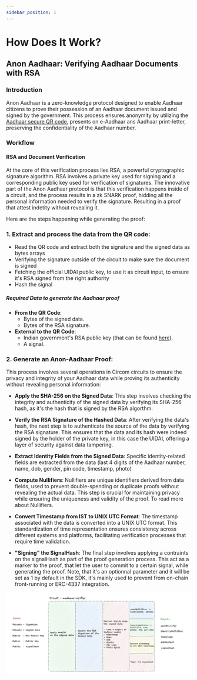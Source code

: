 ```yaml
---
sidebar_position: 1
---
```


# How Does It Work?

## Anon Aadhaar: Verifying Aadhaar Documents with RSA

### Introduction

Anon Aadhaar is a zero-knowledge protocol designed to enable Aadhaar citizens to prove their possession of an Aadhaar document issued and signed by the government. This process ensures anonymity by utilizing the [Aadhaar secure QR code](https://uidai.gov.in/en/ecosystem/authentication-devices-documents/qr-code-reader.html), presents on e-Aadhaar ans Aadhaar print-letter, preserving the confidentiality of the Aadhaar number.

### Workflow

#### RSA and Document Verification

At the core of this verification process lies RSA, a powerful cryptographic signature algorithm. RSA involves a private key used for signing and a corresponding public key used for verification of signatures. The innovative part of the Anon Aadhaar protocol is that this verification happens inside of a circuit, and the process results in a zk SNARK proof, hidding all the personal information needed to verify the signature. Resulting in a proof that attest indetity without revealing it.

Here are the steps happening while generating the proof:

### 1. **Extract and process the data from the QR code**:

- Read the QR code and extract both the signature and the signed data as bytes arrays
- Verifying the signature outside of the circuit to make sure the document is signed
- Fetching the official UIDAI public key, to use it as circuit input, to ensure it's RSA signed from the right authority
- Hash the signal

##### Required Data to generate the Aadhaar proof

- **From the QR Code**:
  - Bytes of the signed data.
  - Bytes of the RSA signature.
- **External to the QR Code**:
  - Indian government's RSA public key (that can be found [here](https://www.uidai.gov.in/en/916-developer-section/data-and-downloads-section/11349-uidai-certificate-details.html)).
  - A signal.

### 2. **Generate an Anon-Aadhaar Proof**:

This process involves several operations in Circom circuits to ensure the privacy and integrity of your Aadhaar data while proving its authenticity without revealing personal information:

- **Apply the SHA-256 on the Signed Data**: This step involves checking the integrity and authenticity of the signed data by verifying its SHA-256 hash, as it's the hash that is signed by the RSA algorthm.

- **Verify the RSA Signature of the Hashed Data**: After verifying the data's hash, the next step is to authenticate the source of the data by verifying the RSA signature. This ensures that the data and its hash were indeed signed by the holder of the private key, in this case the UIDAI, offering a layer of security against data tampering.

- **Extract Identity Fields from the Signed Data**: Specific identity-related fields are extracted from the data (last 4 digits of the Aadhaar number, name, dob, gender, pin code, timestamp, photo)

- **Compute Nullifiers**: Nullifiers are unique identifiers derived from data fields, used to prevent double-spending or duplicate proofs without revealing the actual data. This step is crucial for maintaining privacy while ensuring the uniqueness and validity of the proof. To read more about Nullifiers.

- **Convert Timestamp from IST to UNIX UTC Format**: The timestamp associated with the data is converted into a UNIX UTC format. This standardization of time representation ensures consistency across different systems and platforms, facilitating verification processes that require time validation.

- **"Signing" the SignalHash**: The final step involves applying a contraints on the signalHash as part of the proof generation process. This act as a marker to the proof, that let the user to commit to a certain signal, while generating the proof. Note, that it's an optionnal parameter and it will be set as 1 by default in the SDK, it's mainly used to prevent from on-chain front-running or ERC-4337 integration.

![Alt text](./img/proving_flow.png)
